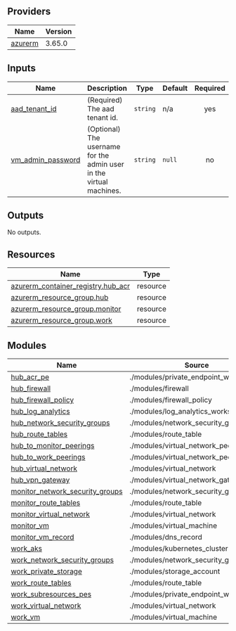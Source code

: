 <!-- BEGIN_TF_DOCS -->

## Providers

| Name | Version |
|------|---------|
| <a name="provider_azurerm"></a> [azurerm](#provider\_azurerm) | 3.65.0 |

## Inputs

| Name | Description | Type | Default | Required |
|------|-------------|------|---------|:--------:|
| <a name="input_aad_tenant_id"></a> [aad\_tenant\_id](#input\_aad\_tenant\_id) | (Required) The aad tenant id. | `string` | n/a | yes |
| <a name="input_vm_admin_password"></a> [vm\_admin\_password](#input\_vm\_admin\_password) | (Optional) The username for the admin user in the virtual machines. | `string` | `null` | no |

## Outputs

No outputs.

## Resources

| Name | Type |
|------|------|
| [azurerm_container_registry.hub_acr](https://registry.terraform.io/providers/hashicorp/azurerm/latest/docs/resources/container_registry) | resource |
| [azurerm_resource_group.hub](https://registry.terraform.io/providers/hashicorp/azurerm/latest/docs/resources/resource_group) | resource |
| [azurerm_resource_group.monitor](https://registry.terraform.io/providers/hashicorp/azurerm/latest/docs/resources/resource_group) | resource |
| [azurerm_resource_group.work](https://registry.terraform.io/providers/hashicorp/azurerm/latest/docs/resources/resource_group) | resource |

## Modules

| Name | Source | Version |
|------|--------|---------|
| <a name="module_hub_acr_pe"></a> [hub\_acr\_pe](#module\_hub\_acr\_pe) | ./modules/private_endpoint_w_dns_zone | n/a |
| <a name="module_hub_firewall"></a> [hub\_firewall](#module\_hub\_firewall) | ./modules/firewall | n/a |
| <a name="module_hub_firewall_policy"></a> [hub\_firewall\_policy](#module\_hub\_firewall\_policy) | ./modules/firewall_policy | n/a |
| <a name="module_hub_log_analytics"></a> [hub\_log\_analytics](#module\_hub\_log\_analytics) | ./modules/log_analytics_workspace | n/a |
| <a name="module_hub_network_security_groups"></a> [hub\_network\_security\_groups](#module\_hub\_network\_security\_groups) | ./modules/network_security_group | n/a |
| <a name="module_hub_route_tables"></a> [hub\_route\_tables](#module\_hub\_route\_tables) | ./modules/route_table | n/a |
| <a name="module_hub_to_monitor_peerings"></a> [hub\_to\_monitor\_peerings](#module\_hub\_to\_monitor\_peerings) | ./modules/virtual_network_peerings | n/a |
| <a name="module_hub_to_work_peerings"></a> [hub\_to\_work\_peerings](#module\_hub\_to\_work\_peerings) | ./modules/virtual_network_peerings | n/a |
| <a name="module_hub_virtual_network"></a> [hub\_virtual\_network](#module\_hub\_virtual\_network) | ./modules/virtual_network | n/a |
| <a name="module_hub_vpn_gateway"></a> [hub\_vpn\_gateway](#module\_hub\_vpn\_gateway) | ./modules/virtual_network_gateway | n/a |
| <a name="module_monitor_network_security_groups"></a> [monitor\_network\_security\_groups](#module\_monitor\_network\_security\_groups) | ./modules/network_security_group | n/a |
| <a name="module_monitor_route_tables"></a> [monitor\_route\_tables](#module\_monitor\_route\_tables) | ./modules/route_table | n/a |
| <a name="module_monitor_virtual_network"></a> [monitor\_virtual\_network](#module\_monitor\_virtual\_network) | ./modules/virtual_network | n/a |
| <a name="module_monitor_vm"></a> [monitor\_vm](#module\_monitor\_vm) | ./modules/virtual_machine | n/a |
| <a name="module_monitor_vm_record"></a> [monitor\_vm\_record](#module\_monitor\_vm\_record) | ./modules/dns_record | n/a |
| <a name="module_work_aks"></a> [work\_aks](#module\_work\_aks) | ./modules/kubernetes_cluster | n/a |
| <a name="module_work_network_security_groups"></a> [work\_network\_security\_groups](#module\_work\_network\_security\_groups) | ./modules/network_security_group | n/a |
| <a name="module_work_private_storage"></a> [work\_private\_storage](#module\_work\_private\_storage) | ./modules/storage_account | n/a |
| <a name="module_work_route_tables"></a> [work\_route\_tables](#module\_work\_route\_tables) | ./modules/route_table | n/a |
| <a name="module_work_subresources_pes"></a> [work\_subresources\_pes](#module\_work\_subresources\_pes) | ./modules/private_endpoint_w_dns_zone | n/a |
| <a name="module_work_virtual_network"></a> [work\_virtual\_network](#module\_work\_virtual\_network) | ./modules/virtual_network | n/a |
| <a name="module_work_vm"></a> [work\_vm](#module\_work\_vm) | ./modules/virtual_machine | n/a |
<!-- END_TF_DOCS -->
